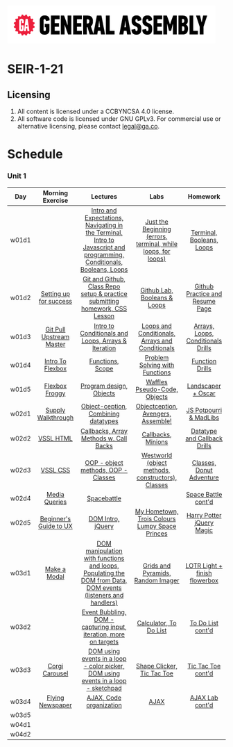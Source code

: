![ga](ga_cog.png) <br> 

# SEIR-1-21

<!--![avocado](https://imgur.com/ReUOJ33.png)-->

## Licensing 

1. All content is licensed under a CC­BY­NC­SA 4.0 license.
1. All software code is licensed under GNU GPLv3. For commercial use or alternative licensing, please contact legal@ga.co.

# Schedule

### Unit 1 
| Day | Morning Exercise | Lectures | Labs | Homework |
|:---:|:-----------:|:-------:|:-----------:|:-----------:|
| w01d1 |[](./unit_1/w01d01/morning_exercise)| [Intro and Expectations, Navigating in the Terminal, Intro to Javascript and programming, Conditionals, Booleans, Loops](./unit_1/w01d01/instructor_notes)| [Just the Beginning (errors, terminal, while loops, for loops)](./unit_1/w01d01/student_labs)|[Terminal, Booleans, Loops](./unit_1/w01d01/homework)|
| w01d2 |[Setting up for success](./unit_1/w01d02/morning_exercise)| [Git and Github, Class Repo setup & practice submitting homework, CSS Lesson](./unit_1/w01d02/instructor_notes)| [Github Lab, Booleans & Loops](./unit_1/w01d02/student_labs)|[Github Practice and Resume Page](./unit_1/w01d02/homework)|
| w01d3 |[Git Pull Upstream Master](./unit_1/w01d03/morning_exercise)| [Intro to Conditionals and Loops, Arrays & Iteration](./unit_1/w01d03/instructor_notes)| [Loops and Conditionals, Arrays and Conditionals](./unit_1/w01d03/student_labs)|[Arrays, Loops, Conditionals Drills](./unit_1/w01d03/homework)|
| w01d4 |[Intro To Flexbox](./unit_1/w01d04/morning_exercise)| [Functions, Scope](./unit_1/w01d04/instructor_notes)| [Problem Solving with Functions](./unit_1/w01d04/student_labs)|[Function Drills](./unit_1/w01d04/homework)|
| w01d5 |[Flexbox Froggy](./unit_1/w01d05/morning_exercise)| [Program design, Objects](./unit_1/w01d05/instructor_notes)| [Waffles Pseudo-Code, Objects](./unit_1/w01d05/student_labs)|[Landscaper + Oscar](./unit_1/w01d05/homework)|
| w02d1 |[Supply Walkthrough](./unit_1/w02d01/morning_exercise)| [Object-ception, Combining datatypes](./unit_1/w02d01/instructor_notes)| [Objectception, Avengers, Assemble!](./unit_1/w02d01/student_labs)|[JS Potpourri & MadLibs](./unit_1/w02d01/homework)|
| w02d2 |[VSSL HTML](./unit_1/w02d02/morning_exercise)| [Callbacks, Array Methods w. Call Backs](./unit_1/w02d02/instructor_notes)| [Callbacks, Minions](./unit_1/w02d02/student_labs)|[Datatype and Callback Drills](./unit_1/w02d02/homework)|
| w02d3 |[VSSL CSS](./unit_1/w02d03/morning_exercise)| [OOP - object methods, OOP - Classes](./unit_1/w02d03/instructor_notes)| [Westworld (object methods, constructors), Classes](./unit_1/w02d03/student_labs)|[Classes, Donut Adventure](./unit_1/w02d03/homework)|
| w02d4 |[Media Queries](./unit_1/w02d04/morning_exercise)| [Spacebattle](./unit_1/w02d04/instructor_notes)| [](./unit_1/w02d04/student_labs)|[Space Battle cont'd](./unit_1/w02d04/homework)|
| w02d5 |[Beginner's Guide to UX](./unit_1/w02d05/morning_exercise)| [DOM Intro, jQuery](./unit_1/w02d05/instructor_notes)| [My Hometown, Trois Colours Lumpy Space Princes](./unit_1/w02d05/student_labs)|[Harry Potter jQuery Magic](./unit_1/w02d05/homework)|
| w03d1 |[Make a Modal](./unit_1/w03d01/morning_exercise)| [DOM manipulation with functions and loops, Populating the DOM from Data, DOM events (listeners and handlers)](./unit_1/w03d01/instructor_notes)| [Grids and Pyramids, Random Imager](./unit_1/w03d01/student_labs)|[LOTR Light + finish flowerbox](./unit_1/w03d01/homework)|
| w03d2 |[](./unit_1/w03d02/morning_exercise)| [Event Bubbling, DOM - capturing input, iteration, more on targets](./unit_1/w03d02/instructor_notes)| [Calculator, To Do List](./unit_1/w03d02/student_labs)|[To Do List cont'd](./unit_1/w03d02/homework)|
| w03d3 |[Corgi Carousel](./unit_1/w03d03/morning_exercise)| [DOM using events in a loop - color picker, DOM using events in a loop - sketchpad](./unit_1/w03d03/instructor_notes)| [Shape Clicker, Tic Tac Toe](./unit_1/w03d03/student_labs)|[Tic Tac Toe cont'd](./unit_1/w03d03/homework)|
| w03d4 |[Flying Newspaper](./unit_1/w03d04/morning_exercise)| [AJAX, Code organization](./unit_1/w03d04/instructor_notes)| [AJAX](./unit_1/w03d04/student_labs)|[AJAX Lab cont'd](./unit_1/w03d04/homework)|
| w03d5 |[](./unit_1/w03d05/morning_exercise)| [](./unit_1/w03d05/instructor_notes)| [](./unit_1/w03d05/student_labs)|[](./unit_1/w03d05/homework)|
| w04d1 |[](./unit_1/w04d01/morning_exercise)| [](./unit_1/w04d01/instructor_notes)| [](./unit_1/w04d01/student_labs)|[](./unit_1/w04d01/homework)|
| w04d2 |[](./unit_1/w04d02/morning_exercise)| [](./unit_1/w04d02/instructor_notes)| [](./unit_1/w04d02/student_labs)|[](./unit_1/w04d02/homework)|


<!--### Unit 2 -->
<!--| Day | Morning Exercise | Lectures | Labs | Homework |-->
<!--|:---:|:-----------:|:-------:|:-----------:|:-----------:|-->
<!--| w04d3 |[](./unit_2/w04d03/morning_exercise)| [Mongo install](./unit_2/w04d03/instructor_notes)| [](./unit_2/w04d03/student_labs)|[Intro to the Internet](./unit_2/w04d03/homework)|-->
<!--| w04d4 |[Intro to Bootstrap/CSS Frameworks](./unit_2/w04d04/morning_exercise)| [Intro to the Internet, Intro to Express, Params and Routing](./unit_2/w04d04/instructor_notes)| [TV Shows, Express Calc](./unit_2/w04d04/student_labs)|[Tip Calculator, Magic 8 Ball, 99 Bottles of Beer](./unit_2/w04d04/homework)|-->
<!--| w04d5 |[Word Frequency](./unit_2/w04d05/morning_exercise)| [REST: Index and Show, MVC and EJS](./unit_2/w04d05/instructor_notes)| [Super Heroes, Misson on Mars](./unit_2/w04d05/student_labs)|[Gitpub](./unit_2/w04d05/homework)|-->
<!--| w05d1 |[CRAP](./unit_2/w05d01/morning_exercise)| [REST: New and Create, cURL, Static Assets](./unit_2/w05d01/instructor_notes)| [CLI App, Biscoff Bakery](./unit_2/w05d01/student_labs)|[Budgtr, Intro to Algorithms](./unit_2/w05d01/homework)|-->
<!--| w05d2 |[](./unit_2/w05d02/morning_exercise)| [REST: Delete, Edit, Update](./unit_2/w05d02/instructor_notes)| [Exobiology](./unit_2/w05d02/student_labs)|[Pokedex](./unit_2/w05d02/homework)|-->
<!--| w05d3 |[EJS Partials](./unit_2/w05d03/morning_exercise)| [Mongo, Mongoose and Schemas](./unit_2/w05d03/instructor_notes)| [Intergalactic Bounty Hunters, Mongoose Vampires](./unit_2/w05d03/student_labs)|[Hamburgers 'n Hotels](./unit_2/w05d03/homework)|-->
<!--| w05d4 |[Forms](./unit_2/w05d04/morning_exercise)| [CRUD: Read, New, Create](./unit_2/w05d04/instructor_notes)| [Captain's Log](./unit_2/w05d04/student_labs)|[Mongoose Store](./unit_2/w05d04/homework)|-->
<!--| w05d5 |[Basic Sorting pt.1](./unit_2/w05d05/morning_exercise)| [CRUD: Delete, Edit, Update, Router, Seed](./unit_2/w05d05/instructor_notes)| [Captain's Log con't](./unit_2/w05d05/student_labs)|[Mongoose Store con't](./unit_2/w05d05/homework)|-->
<!--| w06d1 |[Heroku and MongoDB Atlas](./unit_2/w06d01/morning_exercise)| [Sessions, Authentication](./unit_2/w06d01/instructor_notes)| [](./unit_2/w06d01/student_labs)|[](./unit_2/w06d01/homework)|-->
<!--| w06d2 |[](./unit_2/w06d02/morning_exercise)| [](./unit_2/w06d02/instructor_notes)| [](./unit_2/w06d02/student_labs)|[](./unit_2/w06d02/homework)|-->
<!--| w06d3 |[](./unit_2/w06d03/morning_exercise)| [](./unit_2/w06d03/instructor_notes)| [](./unit_2/w06d03/student_labs)|[](./unit_2/w06d03/homework)|-->
<!---->
<!---->
<!--### Unit 3-->
<!--| Day | Morning Exercise | Lectures | Labs | Homework |-->
<!--|:---:|:-----------:|:-------:|:-----------:|:-----------:|-->
<!--| w07d3 |[Intro to Big-O](./unit_3/w07d03/morning_exercise)| [Intro to Angular, AJAX to 3rd Party](./unit_3/w07d03/instructor_notes)| [New Data Representation](./unit_3/w07d03/student_labs)|[Angular Basics (Fast Lane & jService)](./unit_3/w07d03/homework)|-->
<!--| w07d4 |[Recursion](./unit_3/w07d04/morning_exercise)| [Build an Express API, Consuming an Express API with Angular (Create)](./unit_3/w07d04/instructor_notes)| [Animal Shelter pt.1](./unit_3/w07d04/student_labs)|[Bookmark'd](./unit_3/w07d04/homework)|-->
<!--| w07d5 |[Happy Fun Ball (Git Branching/Merging)](./unit_3/w07d05/morning_exercise)| [Consuming an Express API with Angular (Read, Edit, Delete)](./unit_3/w07d05/instructor_notes)| [Animal Shelter pt.2](./unit_3/w07d05/student_labs)|[Bookmark'd & HFB](./unit_3/w07d05/homework)|-->
<!--| w08d1 |[Paired Programming](./unit_3/w08d01/morning_exercise)| [Full CRUD Build](./unit_3/w08d01/instructor_notes)| [Holiday's App](./unit_3/w08d01/student_labs)|[Coder's Choice](./unit_3/w08d01/homework)|-->
<!--| w08d2 |[Project Management](./unit_3/w08d02/morning_exercise)| [MEAN Stack Auth](./unit_3/w08d02/instructor_notes)| [Animal Shelter Con't](./unit_3/w08d02/student_labs)|[Secured Bookmarks](./unit_3/w08d02/homework)|-->
<!--| w08d3 |[Regular Expression](./unit_3/w08d03/morning_exercise)| [Advanced Angular](./unit_3/w08d03/instructor_notes)| [](./unit_3/w08d03/student_labs)|[](./unit_3/w08d03/homework)|-->
<!--| w09d3 |[](./unit_3/w09d03/morning_exercise)| [Setup for PHP / Postgres](./unit_3/w09d03/instructor_notes)| [](./unit_3/w09d03/student_labs)|[PHP Tutorials](./unit_3/w09d03/homework)|-->
<!---->
<!---->
<!--### Unit 4 -->
<!--| Day | Morning Exercise | Lectures | Labs | Homework |-->
<!--|:---:|:-----------:|:-------:|:-----------:|:-----------:|-->
<!--| w10d1 |[SASS](./unit_4/w10d01/morning_exercise)| [Intro to PHP](./unit_4/w10d01/instructor_notes)| [JS/PHP - Look at the Differences](./unit_4/w10d01/student_labs)|[PHP Basics](./unit_4/w10d01/homework)|-->
<!--| w10d2 |[CSS Grid](./unit_4/w10d02/morning_exercise)| [](./unit_4/w10d02/instructor_notes)| [Landscaper](./unit_4/w10d02/student_labs)|[Landscaper Cont.](./unit_4/w10d02/homework)|-->
<!--| w10d3 |[Practice CSS Grid](./unit_4/w10d03/morning_exercise)| [SQL Basics](./unit_4/w10d03/instructor_notes)| [Computers and Televisions, Airports and Airplanes](./unit_4/w10d03/student_labs)|[Carmen, NFL](./unit_4/w10d03/homework)|-->
<!--| w10d4 |[Luhn Algorithm](./unit_4/w10d04/morning_exercise)| [Full CRUD on People](./unit_4/w10d04/instructor_notes)| [Full CRUD on Locations, Sunship.io](./unit_4/w10d04/student_labs)|[Locations](./unit_4/w10d04/homework)|-->
<!--| w10d5 |[SQL Zoo](./unit_4/w10d05/morning_exercise)| [Nested Models](./unit_4/w10d05/instructor_notes)| [Hello, Stock Prices Database](./unit_4/w10d05/student_labs)|[Regifter](./unit_4/w10d05/homework)|-->
<!--| w11d1 |[Recursion Exercise](./unit_4/w11d01/morning_exercise)| [](./unit_4/w11d01/instructor_notes)| [Art Museum](./unit_4/w11d01/student_labs)|[Art Museum Cont.](./unit_4/w11d01/homework)|-->
<!--| w11d2 |[ES Next](./unit_4/w11d02/morning_exercise)| [React Basics (Components, CSS, State)](./unit_4/w11d02/instructor_notes)| [React Static Dashboard, Korilla Receipts](./unit_4/w11d02/student_labs)|[React Groceries](./unit_4/w11d02/homework)|-->
<!--| w11d3 |[Inerstion/Merge](./unit_4/w11d03/morning_exercise)| [Create React App, Props](./unit_4/w11d03/instructor_notes)| [Audubon Society Contest, Dr. Who's Police Box](./unit_4/w11d03/student_labs)|[Labs Cont.](./unit_4/w11d03/homework)|-->
<!--| w11d4 |[100 Goblins](./unit_4/w11d04/morning_exercise)| [Prop/State Management/Lifting State Up](./unit_4/w11d04/instructor_notes)| [Ollivanders, React Taco](./unit_4/w11d04/student_labs)|[jService React Style](./unit_4/w11d04/homework)|-->
<!--| w11d5 |[](./unit_4/w11d05/morning_exercise)| [Intergrate React w/ PHP](./unit_4/w11d05/instructor_notes)| [](./unit_4/w11d05/student_labs)|[](./unit_4/w11d05/homework)|-->
